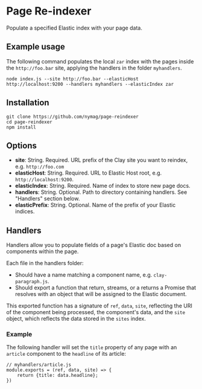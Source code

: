 # Page Re-indexer

Populate a specified Elastic index with your page data.


## Example usage

The following command populates the local `zar` index with the pages inside the `http://foo.bar` site, applying the handlers in the folder `myhandlers`.

```
node index.js --site http://foo.bar --elasticHost http://localhost:9200 --handlers myhandlers --elasticIndex zar
```

## Installation

```
git clone https://github.com/nymag/page-reindexer
cd page-reindexer
npm install
```

## Options

* **site**: String. Required. URL prefix of the Clay site you want to reindex, e.g. `http://foo.com`
* **elasticHost**: String. Required. URL to Elastic Host root, e.g. `http://localhost:9200`.
* **elasticIndex**: String. Required. Name of index to store new page docs.
* **handlers**: String. Optional. Path to directory containing handlers. See "Handlers" section below.
* **elasticPrefix**: String. Optional. Name of the prefix of your Elastic indices.

## Handlers

Handlers allow you to populate fields of a page's Elastic doc based on components within the page.

Each file in the handlers folder:

* Should have a name matching a component name, e.g. `clay-paragraph.js`.
* Should export a function that return, streams, or a returns a Promise that resolves with an object that will be assigned to the Elastic document.

This exported function has a signature of `ref`, `data`, `site`, reflecting the URI of the component being processed, the component's data, and the `site` object, which reflects the data stored in the `sites` index.

### Example

The following handler will set the `title` property of any page with an `article` component to the `headline` of its article:

```
// myhandlers/article.js
module.exports = (ref, data, site) => {
    return {title: data.headline};
})
```

